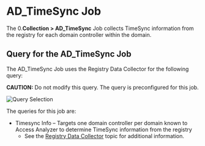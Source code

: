 # AD\_TimeSync Job

The 0.__Collection > AD\_TimeSync__ Job collects TimeSync information from the registry for each domain controller within the domain.

## Query for the AD\_TimeSync Job

The AD\_TimeSync Job uses the Registry Data Collector for the following query:

__CAUTION:__ Do not modify this query. The query is preconfigured for this job.

![Query Selection](/img/product_docs/accessanalyzer/accessanalyzer/enterpriseauditor/solutions/activedirectory/domains/collection/timesyncquery.png)

The queries for this job are:

- Timesync Info – Targets one domain controller per domain known to Access Analyzer to determine TimeSync information from the registry
  - See the [Registry Data Collector](/docs/accessanalyzer/accessanalyzer/enterpriseauditor/admin/datacollector/registry.md) topic for additional information.
